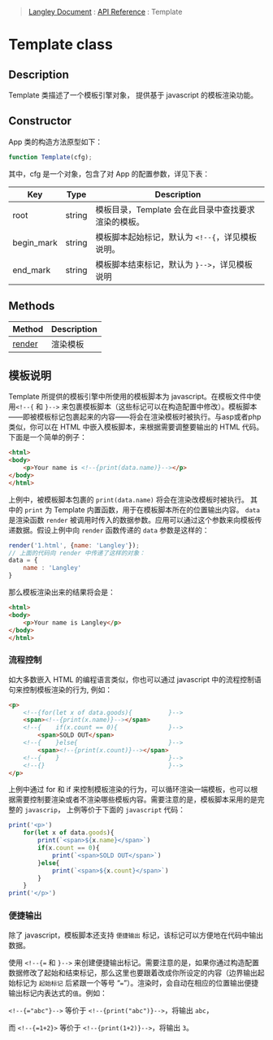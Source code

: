 > [Langley Document](../index.md) : [API Reference](./api.md) : Template

# Template class
## Description
Template 类描述了一个模板引擎对象， 提供基于 javascript 的模板渲染功能。
## Constructor
App 类的构造方法原型如下：
```js
function Template(cfg);
```
其中，cfg 是一个对象，包含了对 App 的配置参数，详见下表：

| Key | Type | Description |
|-----|------|-------------|
|root|string|模板目录，Template 会在此目录中查找要求渲染的模板。|
|begin_mark|string|模板脚本起始标记，默认为 `<!--{`，详见模板说明。 |
|end_mark|string|模板脚本结束标记，默认为 `}-->`，详见模板说明 |

## Methods
| Method | Description |
|--------|-------------|
| [render](./class_template_render.md) | 渲染模板 |

## 模板说明
Template 所提供的模板引擎中所使用的模板脚本为 javascript。在模板文件中使用`<!--{` 和 `}-->` 来包裹模板脚本（这些标记可以在构造配置中修改）。模板脚本——即被模板标记包裹起来的内容——将会在渲染模板时被执行。与asp或者php类似，你可以在 HTML 中嵌入模板脚本，来根据需要调整要输出的 HTML 代码。 下面是一个简单的例子：

```html
<html>
<body>
    <p>Your name is <!--{print(data.name)}--></p>
</body>
</html>
```

上例中，被模板脚本包裹的 `print(data.name)` 将会在渲染改模板时被执行。 其中的 `print` 为 Template 内置函数，用于在模板脚本所在的位置输出内容。 `data` 是渲染函数 `render` 被调用时传入的数据参数。应用可以通过这个参数来向模板传递数据。假设上例中向 `render` 函数传递的 `data` 参数是这样的：

```js
render('1.html', {name: 'Langley'});
// 上面的代码向 render 中传递了这样的对象：
data = {
    name : 'Langley'
}
```

那么模板渲染出来的结果将会是：

```html
<html>
<body>
    <p>Your name is Langley</p>
</body>
</html>
```

### 流程控制
如大多数嵌入 HTML 的编程语言类似，你也可以通过 javascript 中的流程控制语句来控制模板渲染的行为, 例如：

```html
<p>
    <!--{for(let x of data.goods){          }-->
    <span><!--{print(x.name)}--></span>
    <!--{    if(x.count == 0){              }-->
        <span>SOLD OUT</span>
    <!--{    }else{                         }-->
        <span><!--{print(x.count)}--></span>
    <!--{    }                              }-->
    <!--{}                                  }-->
</p>
```

上例中通过 for 和 if 来控制模板渲染的行为，可以循环渲染一端模板，也可以根据需要控制要渲染或者不渲染哪些模板内容。需要注意的是，模板脚本采用的是完整的 `javascrip`， 上例等价于下面的 `javascript` 代码：

```js
print('<p>')
    for(let x of data.goods){
        print(`<span>${x.name}</span>`)
        if(x.count == 0){
            print(`<span>SOLD OUT</span>`)
        }else{
            print(`<span>${x.count}</span>`)
        }
    }
print('</p>')
```

### 便捷输出
除了 javascript，模板脚本还支持 `便捷输出` 标记，该标记可以方便地在代码中输出数据。

使用 `<!--{=` 和 `}-->` 来创建便捷输出标记。需要注意的是，如果你通过构造配置数据修改了起始和结束标记，那么这里也要跟着改成你所设定的内容（边界输出起始标记为 `起始标记` 后紧跟一个等号 “`=`”）。渲染时，会自动在相应的位置输出便捷输出标记内表达式的`值`。例如：

`<!--{="abc"}-->` 等价于 `<!--{print("abc")}-->`，将输出 `abc`，

而 `<!--{=1+2}>` 等价于 `<!--{print(1+2)}-->`，将输出 `3`。